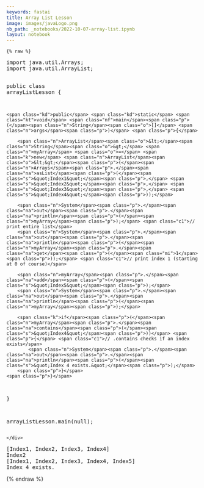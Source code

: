 ```yaml
---
keywords: fastai
title: Array List Lesson
image: images/javaLogo.png
nb_path: _notebooks/2022-10-07-array-list.ipynb
layout: notebook
---
```


<!--
#################################################
### THIS FILE WAS AUTOGENERATED! DO NOT EDIT! ###
#################################################
# file to edit: _notebooks/2022-10-07-array-list.ipynb
-->

<div class="container" id="notebook-container">
        
    {% raw %}
    
<div class="cell border-box-sizing code_cell rendered">
<div class="input">

<div class="inner_cell">
    <div class="input_area">
<div class=" highlight hl-java"><pre><span></span><span class="kn">import</span> <span class="nn">java.util.Arrays</span><span class="p">;</span>
<span class="kn">import</span> <span class="nn">java.util.ArrayList</span><span class="p">;</span>

<span class="kd">public</span> <span class="kd">class</span> <span class="nc">arrayListLesson</span> <span class="p">{</span>

    <span class="kd">public</span> <span class="kd">static</span> <span class="kt">void</span> <span class="nf">main</span><span class="p">(</span><span class="n">String</span><span class="o">[]</span> <span class="n">args</span><span class="p">)</span> <span class="p">{</span>

        <span class="n">ArrayList</span><span class="o">&lt;</span><span class="n">String</span><span class="o">&gt;</span> <span class="n">myArray</span> <span class="o">=</span> <span class="k">new</span> <span class="n">ArrayList</span><span class="o">&lt;&gt;</span><span class="p">(</span><span class="n">Arrays</span><span class="p">.</span><span class="na">asList</span><span class="p">(</span><span class="s">&quot;Index1&quot;</span><span class="p">,</span> <span class="s">&quot;Index2&quot;</span><span class="p">,</span> <span class="s">&quot;Index3&quot;</span><span class="p">,</span> <span class="s">&quot;Index4&quot;</span><span class="p">));</span>

        <span class="n">System</span><span class="p">.</span><span class="na">out</span><span class="p">.</span><span class="na">println</span><span class="p">(</span><span class="n">myArray</span><span class="p">);</span> <span class="c1">// print entire list</span>
        <span class="n">System</span><span class="p">.</span><span class="na">out</span><span class="p">.</span><span class="na">println</span><span class="p">(</span><span class="n">myArray</span><span class="p">.</span><span class="na">get</span><span class="p">(</span><span class="mi">1</span><span class="p">));</span> <span class="c1">// print index 1 (starting at 0 of course)</span>

        <span class="n">myArray</span><span class="p">.</span><span class="na">add</span><span class="p">(</span><span class="s">&quot;Index5&quot;</span><span class="p">);</span>
        <span class="n">System</span><span class="p">.</span><span class="na">out</span><span class="p">.</span><span class="na">println</span><span class="p">(</span><span class="n">myArray</span><span class="p">);</span>

        <span class="k">if</span><span class="p">(</span><span class="n">myArray</span><span class="p">.</span><span class="na">contains</span><span class="p">(</span><span class="s">&quot;Index4&quot;</span><span class="p">))</span> <span class="p">{</span> <span class="c1">// .contains checks if an index exists</span>
            <span class="n">System</span><span class="p">.</span><span class="na">out</span><span class="p">.</span><span class="na">println</span><span class="p">(</span><span class="s">&quot;Index 4 exists.&quot;</span><span class="p">);</span>
        <span class="p">}</span>
    <span class="p">}</span>
<span class="p">}</span>


<span class="n">arrayListLesson</span><span class="p">.</span><span class="na">main</span><span class="p">(</span><span class="kc">null</span><span class="p">);</span>
</pre></div>

    </div>
</div>
</div>

<div class="output_wrapper">
<div class="output">

<div class="output_area">

<div class="output_subarea output_stream output_stdout output_text">
<pre>[Index1, Index2, Index3, Index4]
Index2
[Index1, Index2, Index3, Index4, Index5]
Index 4 exists.
</pre>
</div>
</div>

</div>
</div>

</div>
    {% endraw %}

</div>
 

